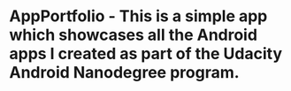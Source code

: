 # AppPortfolio - This is a simple app which showcases all the Android apps I created as part of the Udacity Android Nanodegree program. 
